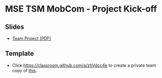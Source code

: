 # MSE TSM MobCom - Project Kick-off
## Slides
* [Team Project (PDF)](http://www.tamberg.org/mse/2022/hs/TSM_MobCom_TeamProject.pdf)

## Template
* Click https://classroom.github.com/a/zhVdcc4e to create a private team copy of [this](../../../../mse-tsm-mobcom-project/blob/master/README.md).
